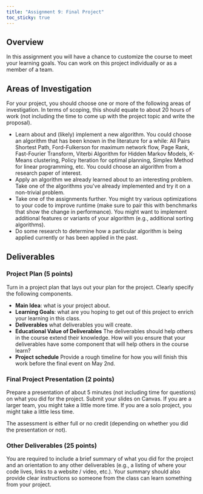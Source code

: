 ```yaml
---
title: "Assignment 9: Final Project"
toc_sticky: true 
---
```


## Overview

In this assignment you will have a chance to customize the course to meet your learning goals.  You can work on this project individually or as a member of a team.

## Areas of Investigation

For your project, you should choose one or more of the following areas of investigation.  In terms of scoping, this should equate to about 20 hours of work (not including the time to come up with the project topic and write the proposal).

* Learn about and (likely) implement a new algorithm.  You could choose an algorithm that has been known in the literature for a while: All Pairs Shortest Path, Ford-Fulkerson for maximum network flow, Page Rank, Fast-Fourier Transform, Viterbi Algorithm for Hidden Markov Models, K-Means clustering, Policy Iteration for optimal planning, Simplex Method for linear programming, etc.  You could choose an algorithm from a research paper of interest.
* Apply an algorithm we already learned about to an interesting problem.  Take one of the algorithms you've already implemented and try it on a non-trivial problem.
* Take one of the assignments further.  You might try various optimizations to your code to improve runtime (make sure to pair this with benchmarks that show the change in performance).  You might want to implement additional features or variants of your algorithm (e.g., additional sorting algorithms).
* Do some research to determine how a particular algorithm is being applied currently or has been applied in the past.

## Deliverables

### Project Plan (5 points)

Turn in a project plan that lays out your plan for the project.  Clearly specify the following components.

* **Main Idea**: what is your project about.
* **Learning Goals**: what are you hoping to get out of this project to enrich your learning in this class.
* **Deliverables** what deliverables you will create.
* **Educational Value of Deliverables** The deliverables should help others in the course extend their knowledge.  How will you ensure that your deliverables have some component that will help others in the course learn?
* **Project schedule** Provide a rough timeline for how you will finish this work before the final event on May 2nd.

### Final Project Presentation (2 points)

Prepare a presentation of about 5 minutes (not including time for questions) on what you did for the project.  Submit your slides on Canvas.  If you are a larger team, you might take a little more time.  If you are a solo project, you might take a little less time.

The assessment is either full or no credit (depending on whether you did the presentation or not).

### Other Deliverables (25 points)

You are required to include a brief summary of what you did for the project and an orientation to any other deliverables (e.g., a listing of where your code lives, links to a website / video, etc.).  Your summary should also provide clear instructions so someone from the class can learn something from your project.